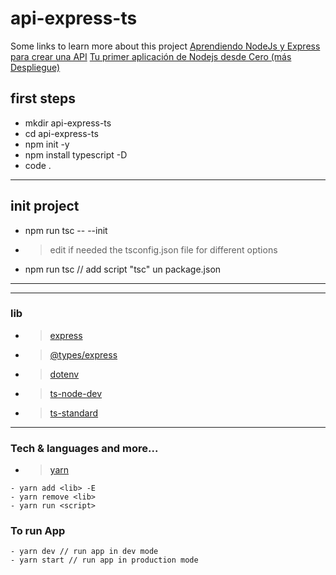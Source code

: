 # api-express-ts

Some links to learn more about this project
[Aprendiendo NodeJs y Express para crear una API](https://www.youtube.com/watch?v=o85OkeVtm7k&ab_channel=midudev)
[Tu primer aplicación de Nodejs desde Cero (más Despliegue)](https://www.youtube.com/watch?app=desktop&v=OVESuyVoPkI&ab_channel=Fazt)

## first steps

- mkdir api-express-ts
- cd api-express-ts
- npm init -y
- npm install typescript -D
- code .

---

## init project

- npm run tsc -- --init
- > edit if needed the tsconfig.json file for different options
- npm run tsc // add script "tsc" un package.json

---

---

### lib

- > [express](https://expressjs.com/)
- > [@types/express](https://www.npmjs.com/package/@types/express)
- > [dotenv](https://www.npmjs.com/package/dotenv)
- > [ts-node-dev](https://www.npmjs.com/package/ts-node-dev)
- > [ts-standard](https://www.npmjs.com/package/ts-standard)

---

### Tech & languages and more...

- > [yarn](https://yarnpkg.com/)

```
- yarn add <lib> -E
- yarn remove <lib>
- yarn run <script>
```

### To run App

```
- yarn dev // run app in dev mode
- yarn start // run app in production mode 
```
